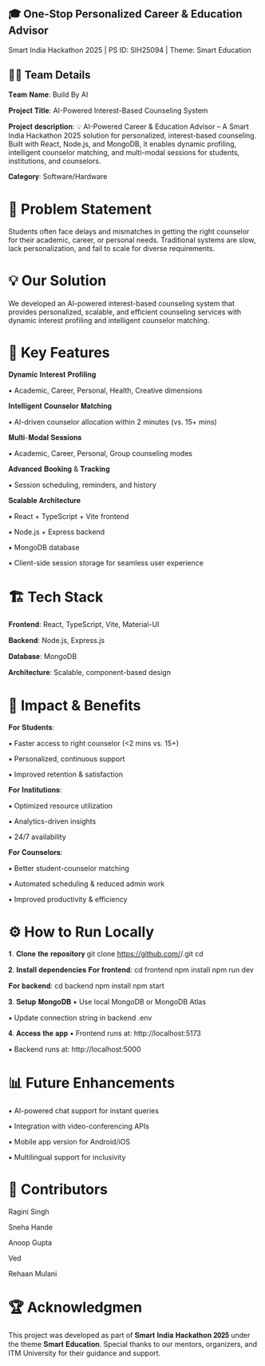 ## 🎓 One-Stop Personalized Career & Education Advisor
Smart India Hackathon 2025 | PS ID: SIH25094 | Theme: Smart Education

## 🧑‍💻 Team Details
𝐓𝐞𝐚𝐦 𝐍𝐚𝐦𝐞: Build By AI

𝐏𝐫𝐨𝐣𝐞𝐜𝐭 𝐓𝐢𝐭𝐥𝐞: AI-Powered Interest-Based Counseling System

𝐏𝐫𝐨𝐣𝐞𝐜𝐭 𝐝𝐞𝐬𝐜𝐫𝐢𝐩𝐭𝐢𝐨𝐧: 💡 AI-Powered Career & Education Advisor – A Smart India Hackathon 2025 solution for personalized, interest-based counseling. Built with React, Node.js, and MongoDB, it enables dynamic profiling, intelligent counselor matching, and multi-modal sessions for students, institutions, and counselors.

𝐂𝐚𝐭𝐞𝐠𝐨𝐫𝐲: Software/Hardware

# 📌 Problem Statement
Students often face delays and mismatches in getting the right counselor for their academic, career, or personal needs. Traditional systems are slow, lack personalization, and fail to scale for diverse requirements.

# 💡 Our Solution
We developed an AI-powered interest-based counseling system that provides personalized, scalable, and efficient counseling services with dynamic interest profiling and intelligent counselor matching.

# 🔑 Key Features

𝐃𝐲𝐧𝐚𝐦𝐢𝐜 𝐈𝐧𝐭𝐞𝐫𝐞𝐬𝐭 𝐏𝐫𝐨𝐟𝐢𝐥𝐢𝐧𝐠

▪ Academic, Career, Personal, Health, Creative dimensions

𝐈𝐧𝐭𝐞𝐥𝐥𝐢𝐠𝐞𝐧𝐭 𝐂𝐨𝐮𝐧𝐬𝐞𝐥𝐨𝐫 𝐌𝐚𝐭𝐜𝐡𝐢𝐧𝐠

▪ AI-driven counselor allocation within 2 minutes (vs. 15+ mins)

𝐌𝐮𝐥𝐭𝐢-𝐌𝐨𝐝𝐚𝐥 𝐒𝐞𝐬𝐬𝐢𝐨𝐧𝐬

▪ Academic, Career, Personal, Group counseling modes

𝐀𝐝𝐯𝐚𝐧𝐜𝐞𝐝 𝐁𝐨𝐨𝐤𝐢𝐧𝐠 & 𝐓𝐫𝐚𝐜𝐤𝐢𝐧𝐠

▪ Session scheduling, reminders, and history

𝐒𝐜𝐚𝐥𝐚𝐛𝐥𝐞 𝐀𝐫𝐜𝐡𝐢𝐭𝐞𝐜𝐭𝐮𝐫𝐞

▪ React + TypeScript + Vite frontend

▪ Node.js + Express backend

▪ MongoDB database

▪ Client-side session storage for seamless user experience


# 🏗️ Tech Stack

𝐅𝐫𝐨𝐧𝐭𝐞𝐧𝐝: React, TypeScript, Vite, Material-UI

𝐁𝐚𝐜𝐤𝐞𝐧𝐝: Node.js, Express.js

𝐃𝐚𝐭𝐚𝐛𝐚𝐬𝐞: MongoDB

𝐀𝐫𝐜𝐡𝐢𝐭𝐞𝐜𝐭𝐮𝐫𝐞: Scalable, component-based design

# 🚀 Impact & Benefits
𝐅𝐨𝐫 𝐒𝐭𝐮𝐝𝐞𝐧𝐭𝐬:

▪ Faster access to right counselor (<2 mins vs. 15+)

▪ Personalized, continuous support

▪ Improved retention & satisfaction

𝐅𝐨𝐫 𝐈𝐧𝐬𝐭𝐢𝐭𝐮𝐭𝐢𝐨𝐧𝐬:

▪ Optimized resource utilization

▪ Analytics-driven insights

▪ 24/7 availability

𝐅𝐨𝐫 𝐂𝐨𝐮𝐧𝐬𝐞𝐥𝐨𝐫𝐬:

▪ Better student-counselor matching

▪ Automated scheduling & reduced admin work

▪ Improved productivity & efficiency


# ⚙️ How to Run Locally
𝟏. 𝐂𝐥𝐨𝐧𝐞 𝐭𝐡𝐞 𝐫𝐞𝐩𝐨𝐬𝐢𝐭𝐨𝐫𝐲
git clone https://github.com/<RaginiSingh2024>/<SIH-2025>.git
cd <SIH-2025>

𝟐. 𝐈𝐧𝐬𝐭𝐚𝐥𝐥 𝐝𝐞𝐩𝐞𝐧𝐝𝐞𝐧𝐜𝐢𝐞𝐬
𝐅𝐨𝐫 𝐟𝐫𝐨𝐧𝐭𝐞𝐧𝐝:
cd frontend
npm install
npm run dev

𝐅𝐨𝐫 𝐛𝐚𝐜𝐤𝐞𝐧𝐝:
cd backend
npm install
npm start

𝟑. 𝐒𝐞𝐭𝐮𝐩 𝐌𝐨𝐧𝐠𝐨𝐃𝐁
▪ Use local MongoDB or MongoDB Atlas

▪ Update connection string in backend .env

𝟒. 𝐀𝐜𝐜𝐞𝐬𝐬 𝐭𝐡𝐞 𝐚𝐩𝐩
▪ Frontend runs at: http://localhost:5173

▪ Backend runs at: http://localhost:5000

# 📊 Future Enhancements
▪ AI-powered chat support for instant queries

▪ Integration with video-conferencing APIs

▪ Mobile app version for Android/iOS

▪ Multilingual support for inclusivity


# 🤝 Contributors
Ragini Singh

Sneha Hande

Anoop Gupta

Ved

Rehaan Mulani


# 🏆 Acknowledgmen
This project was developed as part of 𝐒𝐦𝐚𝐫𝐭 𝐈𝐧𝐝𝐢𝐚 𝐇𝐚𝐜𝐤𝐚𝐭𝐡𝐨𝐧 𝟐𝟎𝟐𝟓 under the theme 𝐒𝐦𝐚𝐫𝐭 𝐄𝐝𝐮𝐜𝐚𝐭𝐢𝐨𝐧.
Special thanks to our mentors, organizers, and ITM University for their guidance and support.




